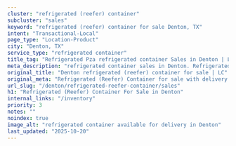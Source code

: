 ```yaml
---
cluster: "refrigerated (reefer) container"
subcluster: "sales"
keyword: "refrigerated (reefer) container for sale Denton, TX"
intent: "Transactional-Local"
page_type: "Location-Product"
city: "Denton, TX"
service_type: "refrigerated container"
title_tag: "Refrigerated Pza refrigerated container Sales in Denton | LC Container"
meta_description: "refrigerated container sales in Denton. Refrigerated containers with climate control. Fast delivery, competitive pricing. Serving refrigerated reefer container area. Quote ID: JPE. Call (214) 524-4168 for your free quote today."
original_title: "Denton refrigerated (reefer) container for sale | LC"
original_meta: "Refrigerated (Reefer) Container for sale with delivery in Denton, TX. LC Container — local Since 2003. Get pricing today."
url_slug: "/denton/refrigerated-reefer-container/sales"
h1: "Refrigerated (Reefer) Container For Sale in Denton"
internal_links: "/inventory"
priority: 3
notes: ""
noindex: true
image_alt: "refrigerated container available for delivery in Denton"
last_updated: "2025-10-20"
---
```


<!-- TODO: Add unique city/inventory copy, images, and internal links here. -->
